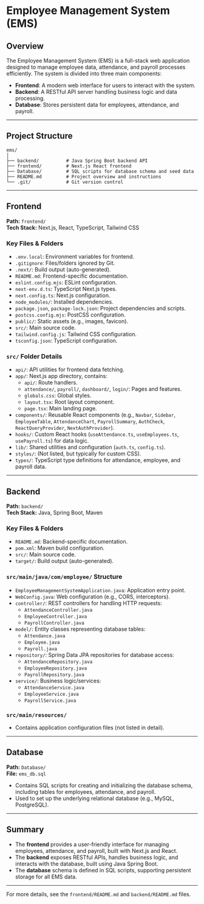 # Employee Management System (EMS)

## Overview

The Employee Management System (EMS) is a full-stack web application designed to manage employee data, attendance, and payroll processes efficiently. The system is divided into three main components:

- **Frontend**: A modern web interface for users to interact with the system.
- **Backend**: A RESTful API server handling business logic and data processing.
- **Database**: Stores persistent data for employees, attendance, and payroll.

---

## Project Structure

```
ems/
│
├── backend/          # Java Spring Boot backend API
├── frontend/         # Next.js React frontend
├── Database/         # SQL scripts for database schema and seed data
├── README.md         # Project overview and instructions
└── .git/             # Git version control
```

---

## Frontend

**Path:** `frontend/`  
**Tech Stack:** Next.js, React, TypeScript, Tailwind CSS

### Key Files & Folders

- `.env.local`: Environment variables for frontend.
- `.gitignore`: Files/folders ignored by Git.
- `.next/`: Build output (auto-generated).
- `README.md`: Frontend-specific documentation.
- `eslint.config.mjs`: ESLint configuration.
- `next-env.d.ts`: TypeScript Next.js types.
- `next.config.ts`: Next.js configuration.
- `node_modules/`: Installed dependencies.
- `package.json`, `package-lock.json`: Project dependencies and scripts.
- `postcss.config.mjs`: PostCSS configuration.
- `public/`: Static assets (e.g., images, favicon).
- `src/`: Main source code.
- `tailwind.config.js`: Tailwind CSS configuration.
- `tsconfig.json`: TypeScript configuration.

### `src/` Folder Details

- `api/`: API utilities for frontend data fetching.
- `app/`: Next.js app directory, contains:
  - `api/`: Route handlers.
  - `attendance/`, `payroll/`, `dashboard/`, `login/`: Pages and features.
  - `globals.css`: Global styles.
  - `layout.tsx`: Root layout component.
  - `page.tsx`: Main landing page.
- `components/`: Reusable React components (e.g., `Navbar`, `Sidebar`, `EmployeeTable`, `AttendanceChart`, `PayrollSummary`, `AuthCheck`, `ReactQueryProvider`, `NextAuthProvider`).
- `hooks/`: Custom React hooks (`useAttendance.ts`, `useEmployees.ts`, `usePayroll.ts`) for data logic.
- `lib/`: Shared utilities and configuration (`auth.ts`, `config.ts`).
- `styles/`: (Not listed, but typically for custom CSS).
- `types/`: TypeScript type definitions for attendance, employee, and payroll data.

---

## Backend

**Path:** `backend/`  
**Tech Stack:** Java, Spring Boot, Maven

### Key Files & Folders

- `README.md`: Backend-specific documentation.
- `pom.xml`: Maven build configuration.
- `src/`: Main source code.
- `target/`: Build output (auto-generated).

### `src/main/java/com/employee/` Structure

- `EmployeeManagementSystemApplication.java`: Application entry point.
- `WebConfig.java`: Web configuration (e.g., CORS, interceptors).
- `controller/`: REST controllers for handling HTTP requests:
  - `AttendanceController.java`
  - `EmployeeController.java`
  - `PayrollController.java`
- `model/`: Entity classes representing database tables:
  - `Attendance.java`
  - `Employee.java`
  - `Payroll.java`
- `repository/`: Spring Data JPA repositories for database access:
  - `AttendanceRepository.java`
  - `EmployeeRepository.java`
  - `PayrollRepository.java`
- `service/`: Business logic/services:
  - `AttendanceService.java`
  - `EmployeeService.java`
  - `PayrollService.java`

### `src/main/resources/`

- Contains application configuration files (not listed in detail).

---

## Database

**Path:** `Database/`  
**File:** `ems_db.sql`

- Contains SQL scripts for creating and initializing the database schema, including tables for employees, attendance, and payroll.
- Used to set up the underlying relational database (e.g., MySQL, PostgreSQL).

---

## Summary

- The **frontend** provides a user-friendly interface for managing employees, attendance, and payroll, built with Next.js and React.
- The **backend** exposes RESTful APIs, handles business logic, and interacts with the database, built using Java Spring Boot.
- The **database** schema is defined in SQL scripts, supporting persistent storage for all EMS data.

---

For more details, see the `frontend/README.md` and `backend/README.md` files.
